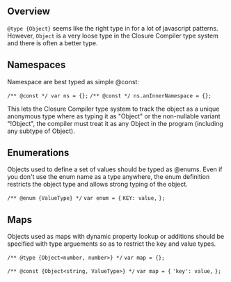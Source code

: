 ## Overview
`@type {Object}` seems like the right type in for a lot of javascript patterns.  However, `Object` is a very loose type in the Closure Compiler type system and there is often a better type.

## Namespaces

Namespace are best typed as simple @const:

`/** @const */ var ns = {};`
`/** @const */ ns.anInnerNamespace = {};`

This lets the Closure Compiler type system to track the object as a unique anonymous type where as typing it as "Object" or the non-nullable variant "!Object", the compiler must treat it as any Object in the program (including any subtype of Object).

## Enumerations

Objects used to define a set of values should be typed as @enums. Even if you don't use the enum name as a type anywhere, the enum definition restricts the object type and allows strong typing of the object.

`/** @enum {ValueType} */`
`var enum = {`
  `KEY: value,`
`};`

## Maps

Objects used as maps with dynamic property lookup or additions should be specified with type arguements so as to restrict the key and value types.

`/** @type {Object<number, number>} */`
`var map = {};`

`/** @const {Object<string, ValueType>} */`
`var map = {`
  `'key': value,`
`};`






